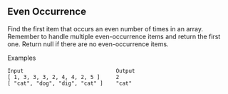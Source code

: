 ## Even Occurrence

Find the first item that occurs an even number of times in an array. Remember to handle multiple even-occurrence items and return the first one. Return null if there are no even-occurrence items.

Examples
```
Input                             Output
[ 1, 3, 3, 3, 2, 4, 4, 2, 5 ]     2
[ "cat", "dog", "dig", "cat" ]    "cat"
```